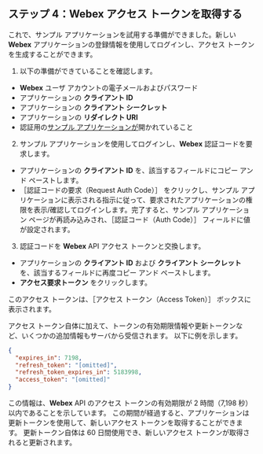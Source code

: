 ## ステップ 4：**Webex** アクセス トークンを取得する

これで、サンプル アプリケーションを試用する準備ができました。新しい **Webex** アプリケーションの登録情報を使用してログインし、アクセス トークンを生成することができます。

1. 以下の準備ができていることを確認します。

  * **Webex** ユーザ アカウントの電子メールおよびパスワード
  * アプリケーションの **クライアント ID**
  * アプリケーションの **クライアント シークレット**
  * アプリケーションの **リダイレクト URI**
  * 認証用の<a href="posts/files/collab-spark-auth-jp/spark-auth.html" target="\_blank">サンプル アプリケーションが</a>開かれていること

2. サンプル アプリケーションを使用してログインし、**Webex** 認証コードを要求します。

  * アプリケーションの **クライアント ID** を、該当するフィールドにコピー アンド ペーストします。
  * ［認証コードの要求（Request Auth Code）］ をクリックし、サンプル アプリケーションに表示される指示に従って、要求されたアプリケーションの権限を表示/確認してログインします。完了すると、サンプル アプリケーション ページが再読み込みされ、［認証コード（Auth Code）］ フィールドに値が設定されます。

3. 認証コードを **Webex** API アクセス トークンと交換します。

  * アプリケーションの **クライアント ID** および **クライアント シークレット** を、該当するフィールドに再度コピー アンド ペーストします。
  * **アクセス要求トークン** をクリックします。

  このアクセス トークンは、［アクセス トークン（Access Token）］ ボックスに表示されます。  

  アクセス トークン自体に加えて、トークンの有効期限情報や更新トークンなど、いくつかの追加情報もサーバから受信されます。  以下に例を示します。
  ```json
  {
    "expires_in": 7198,
    "refresh_token": "[omitted]",
    "refresh_token_expires_in": 5183998,
    "access_token": "[omitted]"
  }
  ```

  この情報は、**Webex** API のアクセス トークンの有効期限が 2 時間（7,198 秒）以内であることを示しています。  この期間が経過すると、アプリケーションは更新トークンを使用して、新しいアクセス トークンを取得することができます。  更新トークン自体は 60 日間使用でき、新しいアクセス トークンが取得されると更新されます。
